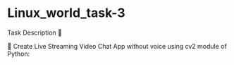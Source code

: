 # Linux_world_task-3

Task Description 📄

📌 Create Live Streaming Video Chat App without voice using cv2 module of Python:
